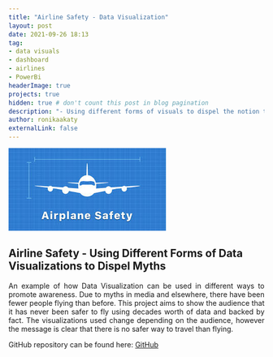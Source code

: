 ```yaml
---
title: "Airline Safety - Data Visualization"
layout: post
date: 2021-09-26 18:13
tag: 
- data visuals
- dashboard
- airlines
- PowerBi
headerImage: true
projects: true
hidden: true # don't count this post in blog pagination
description: "- Using different forms of visuals to dispel the notion that flying is no longer safe."
author: ronikaakaty
externalLink: false
---
```


![Screenshot](/assets/images/airplane.jpg)

## Airline Safety - Using Different Forms of Data Visualizations to Dispel Myths
<p align='justify'>An example of how Data Visualization can be used in different ways to promote awareness. Due to myths in media and elsewhere, there have been fewer people flying than before. This project aims to show the audience that it has never been safer to fly using decades worth of data and backed by fact. The visualizations used change depending on the audience, however the message is clear that there is no safer way to travel than flying.</p>

GitHub repository can be found here: [GitHub]( https://github.com/ronikaakaty/Projects/tree/main/Airline%20Safety-%20Data%20Visualization)





